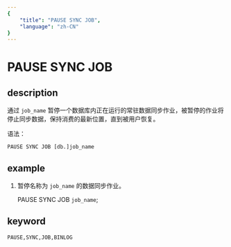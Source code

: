 ```yaml
---
{
    "title": "PAUSE SYNC JOB",
    "language": "zh-CN"
}
---
```


<!-- 
Licensed to the Apache Software Foundation (ASF) under one
or more contributor license agreements.  See the NOTICE file
distributed with this work for additional information
regarding copyright ownership.  The ASF licenses this file
to you under the Apache License, Version 2.0 (the
"License"); you may not use this file except in compliance
with the License.  You may obtain a copy of the License at

  http://www.apache.org/licenses/LICENSE-2.0

Unless required by applicable law or agreed to in writing,
software distributed under the License is distributed on an
"AS IS" BASIS, WITHOUT WARRANTIES OR CONDITIONS OF ANY
KIND, either express or implied.  See the License for the
specific language governing permissions and limitations
under the License.
-->

# PAUSE SYNC JOB

## description

通过 `job_name` 暂停一个数据库内正在运行的常驻数据同步作业，被暂停的作业将停止同步数据，保持消费的最新位置，直到被用户恢复。

语法：

	PAUSE SYNC JOB [db.]job_name
		
## example
1. 暂停名称为 `job_name` 的数据同步作业。

	PAUSE SYNC JOB `job_name`;
	
## keyword
	PAUSE,SYNC,JOB,BINLOG